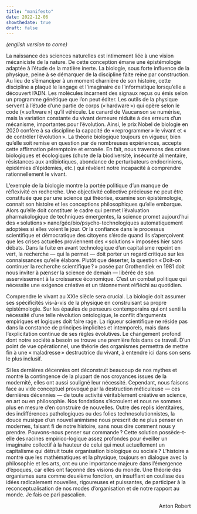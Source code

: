 ```yaml
---
title: "manifesto"
date: 2022-12-06
showthedate: true
draft: false
---
```


*(english version to come)* 

La naissance des sciences naturelles est intimement liée à une vision mécaniciste de la nature. De cette conception émane une épistémologie adaptée à l’étude de la matière inerte. La biologie, sous forte influence de la physique, peine à se démarquer de la discipline faite reine par construction. Au lieu de s’émanciper à un moment charnière de son histoire, cette discipline a plaqué le langage et l'imaginaire de l’informatique lorsqu’elle a découvert l’ADN. Les molécules incarnent des signaux reçus ou émis selon un programme génétique que l’on peut éditer. Les outils de la physique servent à l’étude d’une partie de corps (« hardware ») qui opère selon le code (« software ») qu’il véhicule. Le canard de Vaucanson se numérise, mais la variation constante du vivant demeure réduite à des erreurs d’un mécanisme, importantes pour l’évolution. Ainsi, le prix Nobel de biologie en 2020 confère à sa discipline la capacité de « reprogrammer » le vivant et « de contrôler l’évolution ». La théorie biologique toujours en vigueur, bien qu’elle soit remise en question par de nombreuses expériences, accepte cette affirmation péremptoire et erronée. En fait, nous traversons des crises biologiques et écologiques (chute de la biodiversité, insécurité alimentaire, résistances aux antibiotiques, abondance de perturbateurs endocriniens, épidémies d’épidémies, etc.) qui révèlent notre incapacité à comprendre rationnellement le vivant.

L’exemple de la biologie montre la portée politique d’un manque de réflexivité en recherche. Une objectivité collective précieuse ne peut être constituée que par une science qui théorise, examine son épistémologie, connait son histoire et les conceptions philosophiques qu’elle embarque. Alors qu’elle doit constituer le cadre qui permet l’évaluation pharmakologique de techniques émergentes, la science promet aujourd’hui des « solutions » nano/géo/bio/psycho-technologiques automatiquement adoptées si elles voient le jour. Or la confiance dans le processus scientifique et démocratique des citoyens s’érode quand ils s’aperçoivent que les crises actuelles proviennent des « solutions » imposées hier sans débats. Dans la fuite en avant technologique d’un capitalisme repeint en vert, la recherche — qui la permet — doit porter un regard critique sur les connaissances qu’elle élabore. Plutôt que déserter, la question « Doit-on continuer la recherche scientifique ? » posée par Grothendiek en 1981 doit nous inviter à pænser la science de demain — libérée de son asservissement à la croissance économique. C’est un combat politique qui nécessite une exigence créative et un tâtonnement réfléchi au quotidien. 

Comprendre le vivant au XXIe siècle sera crucial. La biologie doit assumer ses spécificités vis-à-vis de la physique en construisant sa propre épistémologie. Sur les épaules de penseurs contemporains qui ont senti la nécessité d’une telle révolution ontologique, le conflit d’arguments empiriques et logiques doit faire rage. La rigueur scientifique ne réside pas dans la constance de principes implicites et intemporels, mais dans l’explicitation continue de ses règles évolutives. Le changement profond dont notre société a besoin se trouve une première fois dans ce travail. D’un point de vue opérationnel, une théorie des organismes permettra de mettre fin à une « maladresse » destructrice du vivant, à entendre ici dans son sens le plus inclusif. 

Si les dernières décennies ont déconstruit beaucoup de nos mythes et montré la contingence de la plupart de nos croyances issues de la modernité, elles ont aussi souligné leur nécessité. Cependant, nous faisons face au vide conceptuel provoqué par la destruction méticuleuse — ces dernières décennies — de toute activité véritablement créative en science, en art ou en philosophie. Nos fondations s’écroulent et nous ne sommes plus en mesure d’en construire de nouvelles. Outre des replis identitaires, des indifférences pathologiques ou des folies technosolutionnistes, la douce musique d’un nouvel animisme nous prescrit de ne plus penser en modernes, faisant fi de notre histoire, sans nous dire comment nous y prendre. Pouvons-nous penser sur commande ? Cette solution possède-t-elle des racines empirico-logique assez profondes pour éveiller un imaginaire collectif à la hauteur de celui qui meut actuellement un capitalisme qui détruit toute organisation biologique ou sociale ? L’histoire a montré que les mathématiques et la physique, toujours en dialogue avec la philosophie et les arts, ont eu une importance majeure dans l’émergence d’époques, car elles ont façonné des visions du monde. Une théorie des organismes aura comme deuxième fonction, en insufflant en coulisse des idées radicalement nouvelles, rigoureuses et puissantes, de participer à la reconceptualisation de nos modes d’organisation et de notre rapport au monde. Je fais ce pari pascalien.

<p align="right"> Anton Robert </p>